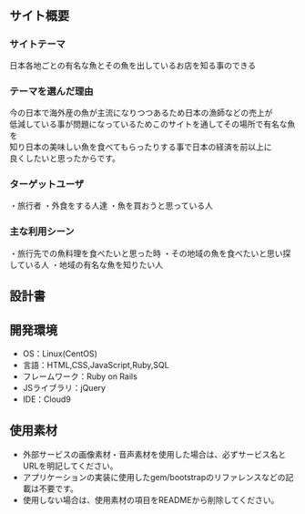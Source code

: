 # <!--nihonnosakanawotabeyou-->
​
## サイト概要
### サイトテーマ
<!--何を『目的』とし、どのような『分類』なのかを簡潔に書く-->
日本各地ごとの有名な魚とその魚を出しているお店を知る事のできる

### テーマを選んだ理由
<!--なぜこのようなテーマにしたかを説明する-->
今の日本で海外産の魚が主流になりつつあるため日本の漁師などの売上が<br>
低減している事が問題になっているためこのサイトを通してその場所で有名な魚を<br>
知り日本の美味しい魚を食べてもらったりする事で日本の経済を前以上に<br>
良くしたいと思ったからです。

### ターゲットユーザ
<!--誰に使ってもらうかを具体的に記載する-->
・旅行者
・外食をする人達
・魚を買おうと思っている人

### 主な利用シーン
<!--どのような時に使うのかの状況を記載すること-->
・旅行先での魚料理を食べたいと思った時
・その地域の魚を食べたいと思い探している人
・地域の有名な魚を知りたい人

## 設計書
<!--テーマを設定・提出する時点では不要です-->

## 開発環境
- OS：Linux(CentOS)
- 言語：HTML,CSS,JavaScript,Ruby,SQL
- フレームワーク：Ruby on Rails
- JSライブラリ：jQuery
- IDE：Cloud9
​
## 使用素材
- 外部サービスの画像素材・音声素材を使用した場合は、必ずサービス名とURLを明記してください。
- アプリケーションの実装に使用したgem/bootstrapのリファレンスなどの記載は不要です。
- 使用しない場合は、使用素材の項目をREADMEから削除してください。